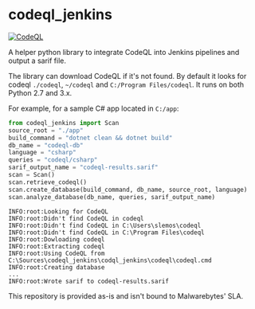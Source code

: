 # codeql_jenkins
 
[![CodeQL](https://github.com/Malwarebytes/Codeql-jenkins/actions/workflows/github-code-scanning/codeql/badge.svg)](https://github.com/Malwarebytes/Codeql-jenkins/actions/workflows/github-code-scanning/codeql)

A helper python library to integrate CodeQL into Jenkins pipelines and output a sarif file.

The library can download CodeQL if it's not found. By default it looks for codeql `./codeql`, `~/codeql` and `C:/Program Files/codeql`. It runs on both Python 2.7 and 3.x.

For example, for a sample C# app located in `C:/app`:

```python
from codeql_jenkins import Scan
source_root = "./app"
build_command = "dotnet clean && dotnet build"
db_name = "codeql-db"
language = "csharp"
queries = "codeql/csharp"
sarif_output_name = "codeql-results.sarif"
scan = Scan()
scan.retrieve_codeql()
scan.create_database(build_command, db_name, source_root, language)
scan.analyze_database(db_name, queries, sarif_output_name)
```

```
INFO:root:Looking for CodeQL
INFO:root:Didn't find CodeQL in codeql
INFO:root:Didn't find CodeQL in C:\Users\slemos\codeql
INFO:root:Didn't find CodeQL in C:\Program Files\codeql
INFO:root:Dowloading codeql
INFO:root:Extracting codeql
INFO:root:Using CodeQL from C:\Sources\codeql_jenkins\codql_jenkins\codeql\codeql.cmd
INFO:root:Creating database
...
INFO:root:Wrote sarif to codeql-results.sarif
```

This repository is provided as-is and isn't bound to Malwarebytes' SLA.
